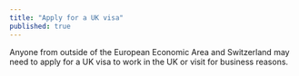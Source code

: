 ```yaml
---
title: "Apply for a UK visa"
published: true
---
```

Anyone from outside of the European Economic Area and Switzerland may need to apply for a UK visa to work in the UK or visit for business reasons.
